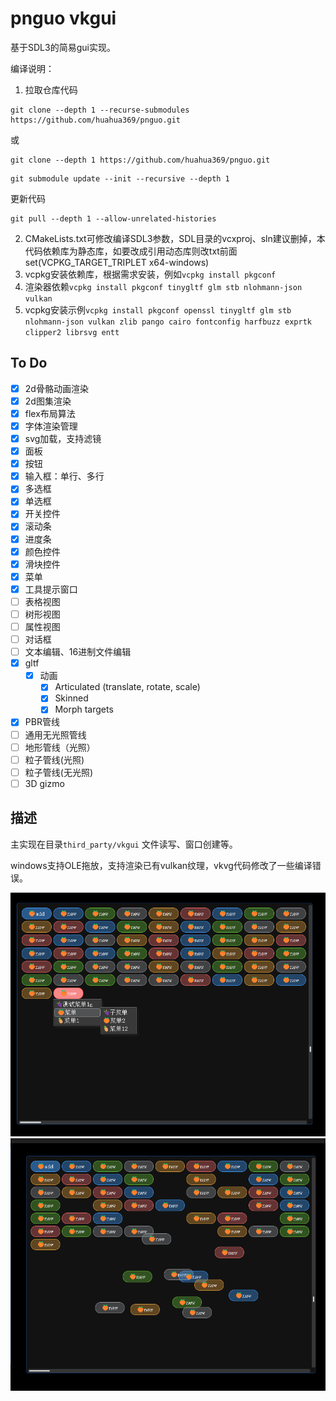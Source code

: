 ﻿# pnguo vkgui
基于SDL3的简易gui实现。

编译说明：
1. 拉取仓库代码
```
git clone --depth 1 --recurse-submodules https://github.com/huahua369/pnguo.git
```
或
```
git clone --depth 1 https://github.com/huahua369/pnguo.git
``` 
```
git submodule update --init --recursive --depth 1
```
更新代码
```
git pull --depth 1 --allow-unrelated-histories
```
2. CMakeLists.txt可修改编译SDL3参数，SDL目录的vcxproj、sln建议删掉，本代码依赖库为静态库，如要改成引用动态库则改txt前面set(VCPKG_TARGET_TRIPLET x64-windows)
3. vcpkg安装依赖库，根据需求安装，例如```vcpkg install pkgconf```
4. 渲染器依赖```vcpkg install pkgconf tinygltf glm stb nlohmann-json vulkan```
5. vcpkg安装示例```vcpkg install pkgconf openssl tinygltf glm stb nlohmann-json vulkan zlib pango cairo fontconfig harfbuzz exprtk clipper2 librsvg entt```
 

## To Do 

- [x] 2d骨骼动画渲染
- [x] 2d图集渲染
- [x] flex布局算法
- [x] 字体渲染管理
- [x] svg加载，支持滤镜
- [x] 面板
- [x] 按钮
- [x] 输入框：单行、多行
- [x] 多选框
- [x] 单选框
- [x] 开关控件
- [x] 滚动条 
- [x] 进度条
- [x] 颜色控件
- [x] 滑块控件
- [x] 菜单
- [x] 工具提示窗口
- [ ] 表格视图
- [ ] 树形视图
- [ ] 属性视图
- [ ] 对话框
- [ ] 文本编辑、16进制文件编辑
- [x] gltf
	- [x] 动画
		- [x] Articulated (translate, rotate, scale)
		- [x] Skinned
		- [x] Morph targets
- [x] PBR管线
- [ ] 通用无光照管线
- [ ] 地形管线（光照）
- [ ] 粒子管线(光照)
- [ ] 粒子管线(无光照)
- [ ] 3D gizmo

## 描述
主实现在目录`third_party/vkgui` 文件读写、窗口创建等。



windows支持OLE拖放，支持渲染已有vulkan纹理，vkvg代码修改了一些编译错误。


![image](1.png)
![image](2.png)
